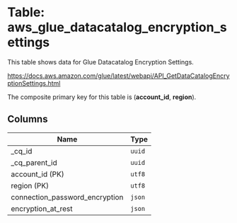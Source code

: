# Table: aws_glue_datacatalog_encryption_settings

This table shows data for Glue Datacatalog Encryption Settings.

https://docs.aws.amazon.com/glue/latest/webapi/API_GetDataCatalogEncryptionSettings.html

The composite primary key for this table is (**account_id**, **region**).

## Columns

| Name          | Type          |
| ------------- | ------------- |
|_cq_id|`uuid`|
|_cq_parent_id|`uuid`|
|account_id (PK)|`utf8`|
|region (PK)|`utf8`|
|connection_password_encryption|`json`|
|encryption_at_rest|`json`|